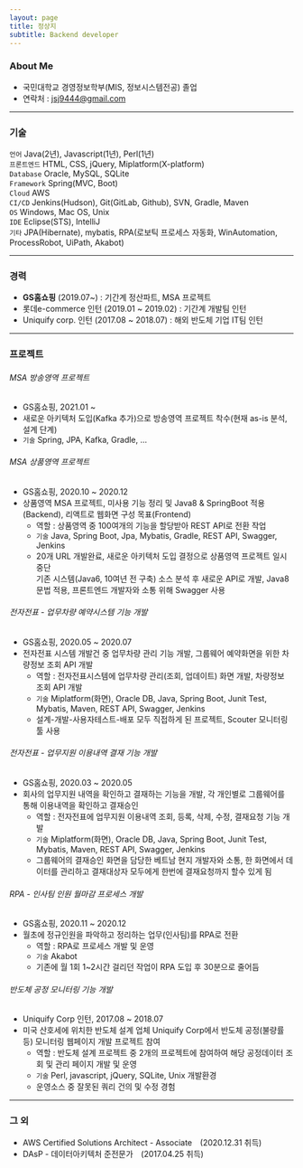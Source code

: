```yaml
---
layout: page
title: 정상지
subtitle: Backend developer
---
```

### About Me

- 국민대학교 경영정보학부(MIS, 정보시스템전공) 졸업
- 연락처 : jsj9444@gmail.com

---

### 기술
`언어` Java(2년), Javascript(1년), Perl(1년) <br>
`프론트엔드` HTML, CSS, jQuery, Miplatform(X-platform) <br>
`Database` Oracle, MySQL, SQLite <br>
`Framework` Spring(MVC, Boot) <br>
`Cloud` AWS <br>
`CI/CD` Jenkins(Hudson), Git(GitLab, Github), SVN, Gradle, Maven <br>
`OS` Windows, Mac OS, Unix <br>
`IDE` Eclipse(STS), IntelliJ <br>
`기타` JPA(Hibernate), mybatis, RPA(로보틱 프로세스 자동화, WinAutomation, ProcessRobot, UiPath, Akabot)

---

### 경력
- **GS홈쇼핑** (2019.07~) : 기간계 정산파트, MSA 프로젝트
- 롯데e-commerce 인턴 (2019.01 ~ 2019.02) : 기간계 개발팀 인턴
- Uniquify corp. 인턴 (2017.08 ~ 2018.07) : 해외 반도체 기업 IT팀 인턴

---

### 프로젝트

###### MSA 방송영역 프로젝트
+ GS홈쇼핑, 2021.01 ~
+ 새로운 아키텍처 도입(Kafka 추가)으로 방송영역 프로젝트 착수(현재 as-is 분석, 설계 단계)
+ `기술` Spring, JPA, Kafka, Gradle, ...

###### MSA 상품영역 프로젝트 
+ GS홈쇼핑, 2020.10 ~ 2020.12
+ 상품영역 MSA 프로젝트, 미사용 기능 정리 및 Java8 & SpringBoot 적용(Backend), 리액트로 웹화면 구성 목표(Frontend)
    - 역할 : 상품영역 중 100여개의 기능을 할당받아 REST API로 전환 작업
    - `기술`  Java, Spring Boot, Jpa, Mybatis, Gradle, REST API, Swagger, Jenkins
    - 20개 URL 개발완료, 새로운 아키텍처 도입 결정으로 상품영역 프로젝트 일시중단 <br>
    기존 시스템(Java6, 10여년 전 구축) 소스 분석 후 새로운 API로 개발, Java8 문법 적용, 프론트엔드 개발자와 소통 위해 Swagger 사용

###### 전자전표 - 업무차량 예약시스템 기능 개발
+ GS홈쇼핑, 2020.05 ~ 2020.07
+ 전자전표 시스템 개발건 중 업무차량 관리 기능 개발, 그룹웨어 예약화면을 위한 차량정보 조회 API 개발
    - 역할 : 전자전표시스템에 업무차량 관리(조회, 업데이트) 화면 개발, 차량정보 조회 API 개발
    - `기술`  Miplatform(화면), Oracle DB, Java, Spring Boot, Junit Test, Mybatis, Maven, REST API, Swagger, Jenkins
    - 설계-개발-사용자테스트-배포 모두 직접하게 된 프로젝트, Scouter 모니터링 툴 사용

###### 전자전표 - 업무지원 이용내역 결재 기능 개발
+ GS홈쇼핑, 2020.03 ~ 2020.05
+ 회사의 업무지원 내역을 확인하고 결재하는 기능을 개발, 각 개인별로 그룹웨어를 통해 이용내역을 확인하고 결재승인
    - 역할 : 전자전표에 업무지원 이용내역 조회, 등록, 삭제, 수정, 결재요청 기능 개발
    - `기술`  Miplatform(화면), Oracle DB, Java, Spring Boot, Junit Test, Mybatis, Maven, REST API, Swagger, Jenkins
    - 그룹웨어의 결재승인 화면을 담당한 베트남 현지 개발자와 소통, 한 화면에서 데이터를 관리하고 결재대상자 모두에게 한번에 결재요청까지 할수 있게 됨

###### RPA - 인사팀 인원 월마감 프로세스 개발
+ GS홈쇼핑, 2020.11 ~ 2020.12
+ 월초에 정규인원을 파악하고 정리하는 업무(인사팀)를 RPA로 전환
    - 역할 : RPA로 프로세스 개발 및 운영
    - `기술`  Akabot
    - 기존에 월 1회 1~2시간 걸리던 작업이 RPA 도입 후 30분으로 줄어듬

###### 반도체 공정 모니터링 기능 개발
+ Uniquify Corp 인턴, 2017.08 ~ 2018.07
+ 미국 산호세에 위치한 반도체 설계 업체 Uniquify Corp에서 반도체 공정(불량률 등) 모니터링 웹페이지 개발 프로젝트 참여
    - 역할 : 반도체 설계 프로젝트 중 2개의 프로젝트에 참여하여 해당 공정데이터 조회 및 관리 페이지 개발 및 운영
    - `기술`  Perl, javascript, jQuery, SQLite, Unix 개발환경
    - 운영소스 중 잘못된 쿼리 건의 및 수정 경험
 
---

### 그 외
* AWS Certified Solutions Architect - Associate　(2020.12.31 취득)
* DAsP - 데이터아키텍처 준전문가　(2017.04.25 취득)